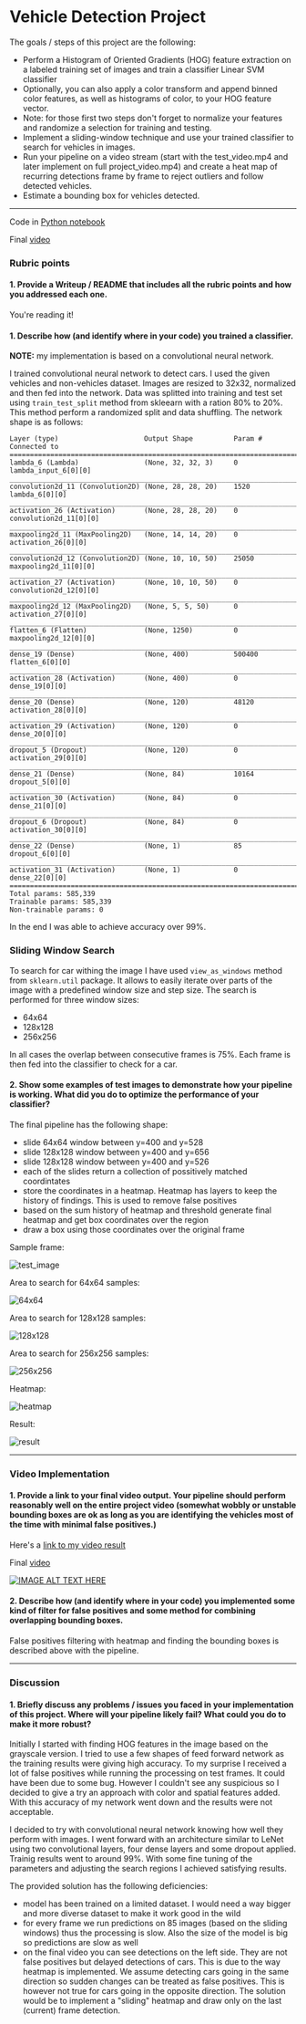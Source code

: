 # Vehicle Detection Project

The goals / steps of this project are the following:

* Perform a Histogram of Oriented Gradients (HOG) feature extraction on a labeled training set of images and train a classifier Linear SVM classifier
* Optionally, you can also apply a color transform and append binned color features, as well as histograms of color, to your HOG feature vector. 
* Note: for those first two steps don't forget to normalize your features and randomize a selection for training and testing.
* Implement a sliding-window technique and use your trained classifier to search for vehicles in images.
* Run your pipeline on a video stream (start with the test_video.mp4 and later implement on full project_video.mp4) and create a heat map of recurring detections frame by frame to reject outliers and follow detected vehicles.
* Estimate a bounding box for vehicles detected.


---

Code in [Python notebook](./Vehicle%20Detection%20-%20NN.ipynb)

Final [video](./output/project_video.mp4)

### Rubric points

#### 1. Provide a Writeup / README that includes all the rubric points and how you addressed each one. 

You're reading it!

#### 1. Describe how (and identify where in your code) you trained a classifier.

**NOTE:** my implementation is based on a convolutional neural network. 

I trained convolutional neural network to detect cars. I used the given vehicles and non-vehicles dataset. Images are resized to 32x32, normalized
and then fed into the network. Data was splitted into training and test set using `train_test_split` method from skleearn with a ration 80% to 20%. This method perform a randomized split and data shuffling. The network shape is as follows:

```
Layer (type)                     Output Shape          Param #     Connected to                     
====================================================================================================
lambda_6 (Lambda)                (None, 32, 32, 3)     0           lambda_input_6[0][0]             
____________________________________________________________________________________________________
convolution2d_11 (Convolution2D) (None, 28, 28, 20)    1520        lambda_6[0][0]                   
____________________________________________________________________________________________________
activation_26 (Activation)       (None, 28, 28, 20)    0           convolution2d_11[0][0]           
____________________________________________________________________________________________________
maxpooling2d_11 (MaxPooling2D)   (None, 14, 14, 20)    0           activation_26[0][0]              
____________________________________________________________________________________________________
convolution2d_12 (Convolution2D) (None, 10, 10, 50)    25050       maxpooling2d_11[0][0]            
____________________________________________________________________________________________________
activation_27 (Activation)       (None, 10, 10, 50)    0           convolution2d_12[0][0]           
____________________________________________________________________________________________________
maxpooling2d_12 (MaxPooling2D)   (None, 5, 5, 50)      0           activation_27[0][0]              
____________________________________________________________________________________________________
flatten_6 (Flatten)              (None, 1250)          0           maxpooling2d_12[0][0]            
____________________________________________________________________________________________________
dense_19 (Dense)                 (None, 400)           500400      flatten_6[0][0]                  
____________________________________________________________________________________________________
activation_28 (Activation)       (None, 400)           0           dense_19[0][0]                   
____________________________________________________________________________________________________
dense_20 (Dense)                 (None, 120)           48120       activation_28[0][0]              
____________________________________________________________________________________________________
activation_29 (Activation)       (None, 120)           0           dense_20[0][0]                   
____________________________________________________________________________________________________
dropout_5 (Dropout)              (None, 120)           0           activation_29[0][0]              
____________________________________________________________________________________________________
dense_21 (Dense)                 (None, 84)            10164       dropout_5[0][0]                  
____________________________________________________________________________________________________
activation_30 (Activation)       (None, 84)            0           dense_21[0][0]                   
____________________________________________________________________________________________________
dropout_6 (Dropout)              (None, 84)            0           activation_30[0][0]              
____________________________________________________________________________________________________
dense_22 (Dense)                 (None, 1)             85          dropout_6[0][0]                  
____________________________________________________________________________________________________
activation_31 (Activation)       (None, 1)             0           dense_22[0][0]                   
====================================================================================================
Total params: 585,339
Trainable params: 585,339
Non-trainable params: 0
```

In the end I was able to achieve accuracy over 99%.

### Sliding Window Search

To search for car withing the image I have used `view_as_windows` method from `sklearn.util` package. It allows to easily iterate over parts of the image with a predefined window size and step size. The search is performed for three window sizes:
* 64x64
* 128x128
* 256x256

In all cases the overlap between consecutive frames is 75%. Each frame is then fed into the classifier to check for a car.

#### 2. Show some examples of test images to demonstrate how your pipeline is working.  What did you do to optimize the performance of your classifier?

The final pipeline has the following shape:
* slide 64x64 window between y=400 and y=528
* slide 128x128 window between y=400 and y=656
* slide 128x128 window between y=400 and y=526
* each of the slides return a collection of possitively matched coordintates 
* store the coordinates in a heatmap. Heatmap has layers to keep the history of findings. This is used to remove false positives
* based on the sum history of heatmap and threshold generate final heatmap and get box coordinates over the region
* draw a box using those coordinates over the original frame

Sample frame:

![test_image](./test_images/test1.jpg)


Area to search for 64x64 samples:

![64x64](./processed/preprocessed_64.jpg)

Area to search for 128x128 samples:

![128x128](./processed/preprocessed_128.jpg)

Area to search for 256x256 samples:

![256x256](./processed/preprocessed_256.jpg)

Heatmap:

![heatmap](./processed/heatmap.jpg)

Result:

![result](./processed/output.jpg)

---

### Video Implementation


#### 1. Provide a link to your final video output.  Your pipeline should perform reasonably well on the entire project video (somewhat wobbly or unstable bounding boxes are ok as long as you are identifying the vehicles most of the time with minimal false positives.)
Here's a [link to my video result](./project_video.mp4)

Final [video](./output/project_video.mp4)

[![IMAGE ALT TEXT HERE](http://img.youtube.com/vi/bUpcNnsPRgI/0.jpg)](http://www.youtube.com/watch?v=bUpcNnsPRgI)


#### 2. Describe how (and identify where in your code) you implemented some kind of filter for false positives and some method for combining overlapping bounding boxes.

False positives filtering with heatmap and finding the bounding boxes is described above with the pipeline.


---

### Discussion

#### 1. Briefly discuss any problems / issues you faced in your implementation of this project.  Where will your pipeline likely fail?  What could you do to make it more robust?

Initially I started with finding HOG features in the image based on the grayscale version. I tried to use a few shapes of feed forward network as the training results were giving high accuracy. To my surprise I received a lot of false positives while running the processing on test frames. It could have been due to some bug. However I couldn't see any suspicious so I decided to give a try an approach with color and spatial features added. With this accuracy of my network went down and the results were not acceptable.

I decided to try with convolutional neural network knowing how well they perform with images. I went forward with an architecture similar to LeNet using two convolutional layers, four dense layers and some dropout applied. Trainig results went to around 99%. With some fine tuning of the parameters and adjusting the search regions I achieved satisfying results.

The provided solution has the following deficiencies:
* model has been trained on a limited dataset. I would need a way bigger and more diverse dataset to make it work good in the wild
* for every frame we run predictions on 85 images (based on the sliding windows) thus the processing is slow. Also the size of the model is big so predictions are slow as well
* on the final video you can see detections on the left side. They are not false positives but delayed detections of cars. This is due to the way heatmap is implemented. We assume detecting cars going in the same direction so sudden changes can be treated as false positives. This is however not true for cars going in the opposite direction. The solution would be to implement a "sliding" heatmap and draw only on the last (current) frame detection.
